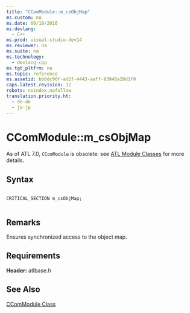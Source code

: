 ```yaml
---
title: "CComModule::m_csObjMap"
ms.custom: na
ms.date: 09/19/2016
ms.devlang: 
  - C++
ms.prod: visual-studio-dev14
ms.reviewer: na
ms.suite: na
ms.technology: 
  - devlang-cpp
ms.tgt_pltfrm: na
ms.topic: reference
ms.assetid: bb6dc90f-ad2f-4443-aaff-93948a28d1f0
caps.latest.revision: 12
robots: noindex,nofollow
translation.priority.ht: 
  - de-de
  - ja-jp
---
```

# CComModule::m_csObjMap
As of ATL 7.0, `CComModule` is obsolete: see [ATL Module Classes](../vs140/ATL-Module-Classes.md) for more details.  
  
## Syntax  
  
```  
  
CRITICAL_SECTION m_csObjMap;  
  
```  
  
## Remarks  
 Ensures synchronized access to the object map.  
  
## Requirements  
 **Header:** atlbase.h  
  
## See Also  
 [CComModule Class](../vs140/CComModule-Class.md)
